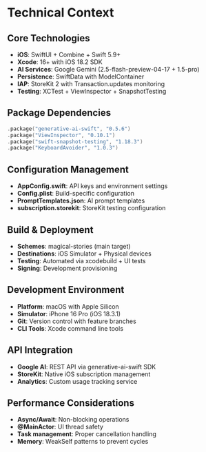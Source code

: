 # Technical Context

## Core Technologies
- **iOS**: SwiftUI + Combine + Swift 5.9+
- **Xcode**: 16+ with iOS 18.2 SDK
- **AI Services**: Google Gemini (2.5-flash-preview-04-17 + 1.5-pro)
- **Persistence**: SwiftData with ModelContainer
- **IAP**: StoreKit 2 with Transaction.updates monitoring
- **Testing**: XCTest + ViewInspector + SnapshotTesting

## Package Dependencies
```swift
.package("generative-ai-swift", "0.5.6")
.package("ViewInspector", "0.10.1") 
.package("swift-snapshot-testing", "1.18.3")
.package("KeyboardAvoider", "1.0.3")
```

## Configuration Management
- **AppConfig.swift**: API keys and environment settings
- **Config.plist**: Build-specific configuration
- **PromptTemplates.json**: AI prompt templates
- **subscription.storekit**: StoreKit testing configuration

## Build & Deployment
- **Schemes**: magical-stories (main target)
- **Destinations**: iOS Simulator + Physical devices
- **Testing**: Automated via xcodebuild + UI tests
- **Signing**: Development provisioning

## Development Environment
- **Platform**: macOS with Apple Silicon
- **Simulator**: iPhone 16 Pro (iOS 18.3.1)
- **Git**: Version control with feature branches
- **CLI Tools**: Xcode command line tools

## API Integration
- **Google AI**: REST API via generative-ai-swift SDK
- **StoreKit**: Native iOS subscription management
- **Analytics**: Custom usage tracking service

## Performance Considerations
- **Async/Await**: Non-blocking operations
- **@MainActor**: UI thread safety
- **Task management**: Proper cancellation handling
- **Memory**: WeakSelf patterns to prevent cycles
